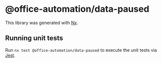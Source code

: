 # @office-automation/data-paused

This library was generated with [Nx](https://nx.dev).

## Running unit tests

Run `nx test @office-automation/data-paused` to execute the unit tests via [Jest](https://jestjs.io).
